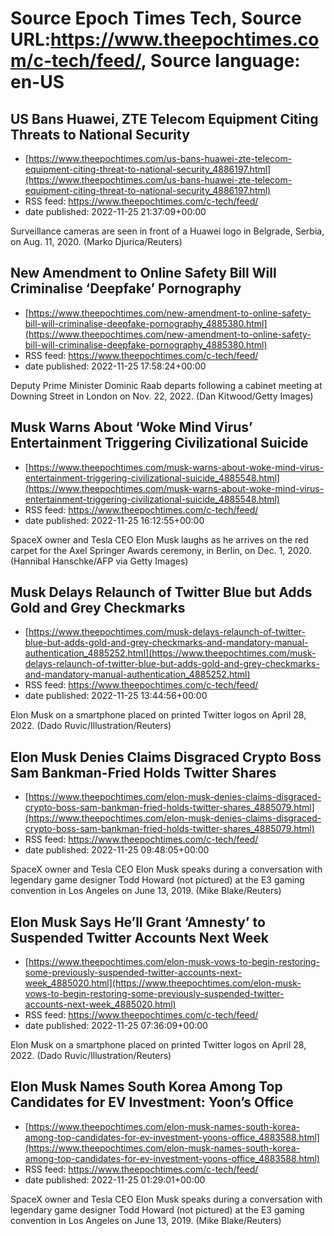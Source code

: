 # Source Epoch Times Tech, Source URL:https://www.theepochtimes.com/c-tech/feed/, Source language: en-US

## US Bans Huawei, ZTE Telecom Equipment Citing Threats to National Security
 - [https://www.theepochtimes.com/us-bans-huawei-zte-telecom-equipment-citing-threat-to-national-security_4886197.html](https://www.theepochtimes.com/us-bans-huawei-zte-telecom-equipment-citing-threat-to-national-security_4886197.html)
 - RSS feed: https://www.theepochtimes.com/c-tech/feed/
 - date published: 2022-11-25 21:37:09+00:00

Surveillance cameras are seen in front of a Huawei logo in Belgrade, Serbia, on Aug. 11, 2020. (Marko Djurica/Reuters)

## New Amendment to Online Safety Bill Will Criminalise ‘Deepfake’ Pornography
 - [https://www.theepochtimes.com/new-amendment-to-online-safety-bill-will-criminalise-deepfake-pornography_4885380.html](https://www.theepochtimes.com/new-amendment-to-online-safety-bill-will-criminalise-deepfake-pornography_4885380.html)
 - RSS feed: https://www.theepochtimes.com/c-tech/feed/
 - date published: 2022-11-25 17:58:24+00:00

Deputy Prime Minister Dominic Raab departs following a cabinet meeting at Downing Street in London on Nov. 22, 2022. (Dan Kitwood/Getty Images)

## Musk Warns About ‘Woke Mind Virus’ Entertainment Triggering Civilizational Suicide
 - [https://www.theepochtimes.com/musk-warns-about-woke-mind-virus-entertainment-triggering-civilizational-suicide_4885548.html](https://www.theepochtimes.com/musk-warns-about-woke-mind-virus-entertainment-triggering-civilizational-suicide_4885548.html)
 - RSS feed: https://www.theepochtimes.com/c-tech/feed/
 - date published: 2022-11-25 16:12:55+00:00

SpaceX owner and Tesla CEO Elon Musk laughs as he arrives on the red carpet for the Axel Springer Awards ceremony, in Berlin, on Dec. 1, 2020. (Hannibal Hanschke/AFP via Getty Images)

## Musk Delays Relaunch of Twitter Blue but Adds Gold and Grey Checkmarks
 - [https://www.theepochtimes.com/musk-delays-relaunch-of-twitter-blue-but-adds-gold-and-grey-checkmarks-and-mandatory-manual-authentication_4885252.html](https://www.theepochtimes.com/musk-delays-relaunch-of-twitter-blue-but-adds-gold-and-grey-checkmarks-and-mandatory-manual-authentication_4885252.html)
 - RSS feed: https://www.theepochtimes.com/c-tech/feed/
 - date published: 2022-11-25 13:44:56+00:00

Elon Musk on a smartphone placed on printed Twitter logos on April 28, 2022. (Dado Ruvic/Illustration/Reuters)

## Elon Musk Denies Claims Disgraced Crypto Boss Sam Bankman-Fried Holds Twitter Shares
 - [https://www.theepochtimes.com/elon-musk-denies-claims-disgraced-crypto-boss-sam-bankman-fried-holds-twitter-shares_4885079.html](https://www.theepochtimes.com/elon-musk-denies-claims-disgraced-crypto-boss-sam-bankman-fried-holds-twitter-shares_4885079.html)
 - RSS feed: https://www.theepochtimes.com/c-tech/feed/
 - date published: 2022-11-25 09:48:05+00:00

SpaceX owner and Tesla CEO Elon Musk speaks during a conversation with legendary game designer Todd Howard (not pictured) at the E3 gaming convention in Los Angeles on June 13, 2019. (Mike Blake/Reuters)

## Elon Musk Says He’ll Grant ‘Amnesty’ to Suspended Twitter Accounts Next Week
 - [https://www.theepochtimes.com/elon-musk-vows-to-begin-restoring-some-previously-suspended-twitter-accounts-next-week_4885020.html](https://www.theepochtimes.com/elon-musk-vows-to-begin-restoring-some-previously-suspended-twitter-accounts-next-week_4885020.html)
 - RSS feed: https://www.theepochtimes.com/c-tech/feed/
 - date published: 2022-11-25 07:36:09+00:00

Elon Musk on a smartphone placed on printed Twitter logos on April 28, 2022. (Dado Ruvic/Illustration/Reuters)

## Elon Musk Names South Korea Among Top Candidates for EV Investment: Yoon’s Office
 - [https://www.theepochtimes.com/elon-musk-names-south-korea-among-top-candidates-for-ev-investment-yoons-office_4883588.html](https://www.theepochtimes.com/elon-musk-names-south-korea-among-top-candidates-for-ev-investment-yoons-office_4883588.html)
 - RSS feed: https://www.theepochtimes.com/c-tech/feed/
 - date published: 2022-11-25 01:29:01+00:00

SpaceX owner and Tesla CEO Elon Musk speaks during a conversation with legendary game designer Todd Howard (not pictured) at the E3 gaming convention in Los Angeles on June 13, 2019. (Mike Blake/Reuters)
